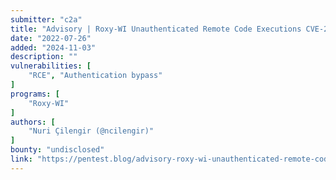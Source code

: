 ```yaml
---
submitter: "c2a"
title: "Advisory | Roxy-WI Unauthenticated Remote Code Executions CVE-2022-31137"
date: "2022-07-26"
added: "2024-11-03"
description: ""
vulnerabilities: [
    "RCE", "Authentication bypass"
]
programs: [
    "Roxy-WI"
]
authors: [
    "Nuri Çilengir (@ncilengir)"
]
bounty: "undisclosed"
link: "https://pentest.blog/advisory-roxy-wi-unauthenticated-remote-code-executions-cve-2022-31137/"
---
```




